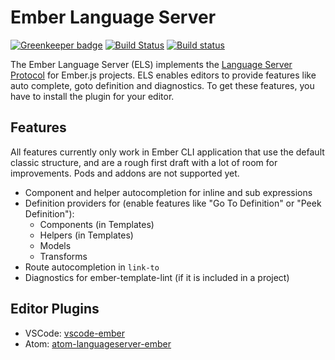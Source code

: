 # Ember Language Server

[![Greenkeeper badge](https://badges.greenkeeper.io/emberwatch/ember-language-server.svg)](https://greenkeeper.io/)
[![Build Status](https://travis-ci.org/emberwatch/ember-language-server.svg?branch=master)](https://travis-ci.org/emberwatch/ember-language-server)
[![Build status](https://ci.appveyor.com/api/projects/status/g87tn9717ww6s9n7?svg=true)](https://ci.appveyor.com/project/t-sauer/ember-language-server)

The Ember Language Server (ELS) implements the [Language Server Protocol](https://github.com/Microsoft/language-server-protocol) for Ember.js projects. ELS enables editors to provide features like auto complete, goto definition and diagnostics. To get these features, you have to install the plugin for your editor.

## Features

All features currently only work in Ember CLI application that use the default classic structure, and are a rough first draft with a lot of room for improvements. Pods and addons are not supported yet.

- Component and helper autocompletion for inline and sub expressions
- Definition providers for (enable features like "Go To Definition" or "Peek Definition"):
  - Components (in Templates)
  - Helpers (in Templates)
  - Models
  - Transforms
- Route autocompletion in `link-to`
- Diagnostics for ember-template-lint (if it is included in a project)

## Editor Plugins

* VSCode: [vscode-ember](https://github.com/emberwatch/vscode-ember)
* Atom: [atom-languageserver-ember](https://github.com/josa42/atom-languageserver-ember)
